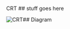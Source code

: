 
CRT ## stuff goes here

![CRT## Diagram](https://user-images.githubusercontent.com/29582622/213575569-7c85d66e-a29c-4864-bf36-594adc6b7af7.png)
